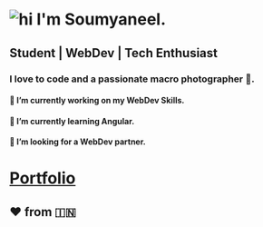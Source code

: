 # ![hi](https://www.mediafire.com/convkey/3a97/nkg4j7d832ludi8zg.jpg) I'm Soumyaneel.


## Student | WebDev | Tech Enthusiast

### I love to code and a passionate macro photographer 📸.

#### 🔭 I’m currently working on my WebDev Skills.
#### 🌱 I’m currently learning Angular.
#### 🤔 I’m looking for a WebDev partner.


# [Portfolio](soumyaneel.web.app)




## ❤️ from 🇮🇳
